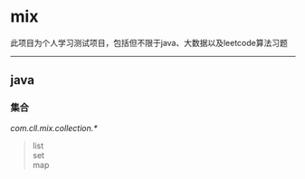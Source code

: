 # mix
此项目为个人学习测试项目，包括但不限于java、大数据以及leetcode算法习题

---------------------------------------------------
## java
### 集合
_com.cll.mix.collection.*_
> list  
> set  
> map  


